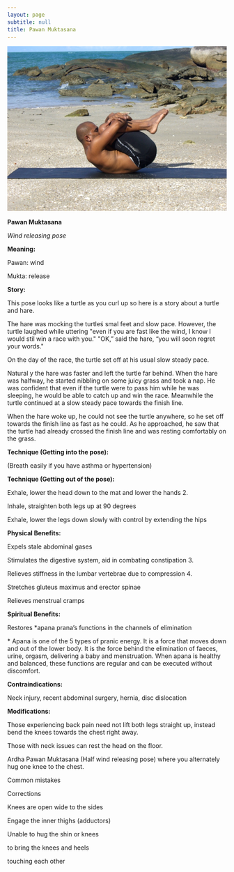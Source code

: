 ```yaml
---
layout: page
subtitle: null
title: Pawan Muktasana
---
```

  <p class="calibre1 text-center">
   <img class="calibre2" src="../../assets/img/index-27_3.png"/>
  </p>
  <p class="calibre1">
  </p>
  <p class="calibre1">
   <b class="calibre3">
    Pawan Muktasana
   </b>
  </p>
  <p class="calibre1">
  </p>
  <p class="calibre1">
   <i class="calibre4">
    Wind releasing pose
   </i>
  </p>
  <p class="calibre1">
   <b class="calibre3">
    Meaning:
   </b>
  </p>
  <p class="calibre1">
   Pawan: wind
  </p>
  <p class="calibre1">
   Mukta: release
  </p>
  <p class="calibre1">
  </p>
  <p class="calibre1">
   <b class="calibre3">
   </b>
  </p>
  <p class="calibre1">
   <b class="calibre3">
    Story:
   </b>
  </p>
  <p class="calibre1">
  </p>
  <p class="calibre1">
   This pose looks like a turtle as you curl up so here is a story about a turtle and hare.
  </p>
  <p class="calibre1">
   The  hare  was  mocking  the  turtleś  smal   feet  and  slow  pace.  However,  the turtle laughed while uttering "even if you are fast like the wind, I know I would stil   win  a  race  with  you."  "OK,”  said  the  hare,  “you  will  soon  regret  your words."
  </p>
  <p class="calibre1">
   On  the  day  of  the  race,  the  turtle  set  off  at  his  usual  slow  steady  pace.
  </p>
  <p class="calibre1">
   Natural y the hare was faster and left the turtle far behind. When the hare was halfway,  he  started  nibbling  on  some  juicy  grass  and  took  a  nap.  He  was confident that even if the turtle were  to  pass him while he was sleeping, he would be able to catch up and win the race. Meanwhile the turtle continued at a slow steady pace towards the finish line.
  </p>
  <p class="calibre1">
   When the hare woke up, he could not see the turtle anywhere, so he set off towards the finish line as fast as he could. As he approached, he saw that the turtle had already crossed the finish line and was resting comfortably on the grass.
  </p>
  <p class="calibre1">
  </p>
  <p class="calibre1">
  </p>
  <p class="calibre1">
   <a id="p28">
   </a>
  </p>
  <p class="calibre1">
  </p>
  <p class="calibre1">
  </p>
  <p class="calibre1">
   <b class="calibre3">
    Technique (Getting into the pose):
   </b>
  </p>
  <p class="calibre1">
   (Breath easily if you have asthma or hypertension)
   <b class="calibre3">
   </b>
  </p>
  <p class="calibre1">
  </p>
  <p class="calibre1">
   <b class="calibre3">
    Technique (Getting out of the pose):
   </b>
  </p>
  <p class="calibre1">
   Exhale, lower the head down to the mat and lower the hands 2.
  </p>
  <p class="calibre1">
   Inhale, straighten both legs up at 90 degrees
  </p>
  <p class="calibre1">
   Exhale, lower the legs down slowly with control by extending the hips
  </p>
  <p class="calibre1">
  </p>
  <p class="calibre1">
   <b class="calibre3">
   </b>
  </p>
  <p class="calibre1">
   <b class="calibre3">
    Physical Benefits:
   </b>
  </p>
  <p class="calibre1">
   Expels stale abdominal gases
  </p>
  <p class="calibre1">
   Stimulates the digestive system, aid in combating constipation 3.
  </p>
  <p class="calibre1">
   Relieves stiffness in the lumbar vertebrae due to compression 4.
  </p>
  <p class="calibre1">
   Stretches gluteus maximus and erector spinae
  </p>
  <p class="calibre1">
   Relieves menstrual cramps
  </p>
  <p class="calibre1">
  </p>
  <p class="calibre1">
   <b class="calibre3">
    Spiritual Benefits:
   </b>
  </p>
  <p class="calibre1">
   Restores *apana prana’s functions in the channels of elimination
  </p>
  <p class="calibre1">
  </p>
  <p class="calibre1">
   * Apana is one of the 5 types of pranic energy. It is a force that moves down and  out  of  the  lower  body.  It  is  the  force  behind  the  elimination  of  faeces, urine, orgasm, delivering a baby and menstruation. When apana is healthy and balanced, these functions are regular and can be executed without discomfort.
  </p>
  <p class="calibre1">
  </p>
  <p class="calibre1">
   <b class="calibre3">
    Contraindications:
   </b>
  </p>
  <p class="calibre1">
   Neck injury, recent abdominal surgery, hernia, disc dislocation
  </p>
  <p class="calibre1">
  </p>
  <p class="calibre1">
   <b class="calibre3">
   </b>
  </p>
  <p class="calibre1">
   <a id="p29">
   </a>
  </p>
  <p class="calibre1">
  </p>
  <p class="calibre1">
   <b class="calibre3">
   </b>
  </p>
  <p class="calibre1">
   <b class="calibre3">
   </b>
  </p>
  <p class="calibre1">
   <b class="calibre3">
    Modifications:
   </b>
  </p>
  <p class="calibre1">
   Those experiencing back pain need not lift both legs straight up, instead bend the knees towards the chest right away.
  </p>
  <p class="calibre1">
  </p>
  <p class="calibre1">
   Those with neck issues can rest the head on the floor.
  </p>
  <p class="calibre1">
  </p>
  <p class="calibre1">
   Ardha Pawan Muktasana (Half wind releasing pose) where you alternately hug one knee to the chest.
  </p>
  <p class="calibre1">
   <b class="calibre3">
   </b>
  </p>
  <p class="calibre1">
   <b class="calibre3">
   </b>
  </p>
  <p class="calibre1">
   Common mistakes
  </p>
  <p class="calibre1">
   Corrections
  </p>
  <p class="calibre1">
   Knees are open wide to the sides
  </p>
  <p class="calibre1">
   Engage the inner thighs (adductors)
  </p>
  <p class="calibre1">
   Unable to hug the shin or knees
  </p>
  <p class="calibre1">
   to bring the knees and heels
  </p>
  <p class="calibre1">
   touching each other
  </p>
  <p class="calibre1">
  </p>
  <p class="calibre1">
  </p>
  <p class="calibre1">
  </p>
  <p class="calibre1">
  </p>
  <p class="calibre1">
  </p>
  <p class="calibre1">
  </p>
  <p class="calibre1">
  </p>
  <p class="calibre1">
  </p>
  <p class="calibre1">
  </p>
  <p class="calibre1">
  </p>
  <p class="calibre1">
  </p>
  <p class="calibre1">
  </p>
  <p class="calibre1">
  </p>
  <p class="calibre1">
  </p>
  <p class="calibre1">
  </p>
  <p class="calibre1">
  </p>
  <p class="calibre1">
  </p>
  <p class="calibre1">
  </p>
  <p class="calibre1">
  </p>
  <p class="calibre1">
  </p>
  <p class="calibre1">
  </p>
  <p class="calibre1">
  </p>
  <p class="calibre1">
  </p>
  <p class="calibre1">
  </p>
  <p class="calibre1">
   <a id="p30">
   </a>
  </p>
  <p class="calibre1">
  </p>
